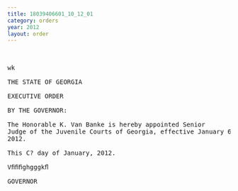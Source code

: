 ```yaml
---
title: 18039406601_10_12_01
category: orders
year: 2012
layout: order
---
```


<pre> 

wk

THE STATE OF GEORGIA

EXECUTIVE ORDER

BY THE GOVERNOR:

The Honorable K. Van Banke is hereby appointed Senior
Judge of the Juvenile Courts of Georgia, effective January 6,
2012.

This C? day of January, 2012.

Vﬁﬁﬁghgggkﬂ

GOVERNOR

</pre>

